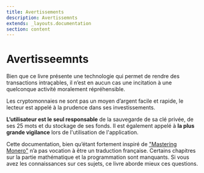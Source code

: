 ```yaml
---
title: Avertissements
description: Avertissemnts
extends: _layouts.documentation
section: content
---
```


# Avertisseemnts

Bien que ce livre présente une technologie qui permet de rendre des transactions intraçables, il n’est en aucun cas une incitation à une quelconque activité moralement répréhensible.

Les cryptomonnaies ne sont pas un moyen d’argent facile et rapide, le lecteur est appelé à la prudence dans ses investissements.

**L’utilisateur est le seul responsable** de la sauvegarde de sa clé privée, de ses 25 mots et du stockage de ses fonds. Il est également appelé à **la plus grande vigilance** lors de l'utilisation de l'application.

Cette documentation, bien qu’étant fortement inspiré de  ["Mastering Monero"](https://www.amazon.com/Mastering-Monero-future-private-transactions-ebook/dp/B07QW35KZN/ref=sr_1_1) n’a pas vocation à être un traduction française. Certains chapitres sur la partie mathématique et la programmation sont manquants. Si vous avez les connaissances sur ces sujets, ce livre aborde mieux ces questions.